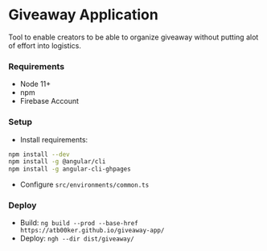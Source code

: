 # Giveaway Application

Tool to enable creators to be able to organize giveaway without putting alot of effort into logistics.

### Requirements

- Node 11+
- npm
- Firebase Account

### Setup

- Install requirements:
```bash
npm install --dev
npm install -g @angular/cli
npm install -g angular-cli-ghpages
```

- Configure `src/environments/common.ts`

### Deploy

- Build: `ng build --prod --base-href https://atb00ker.github.io/giveaway-app/`
- Deploy: `ngh --dir dist/giveaway/`
